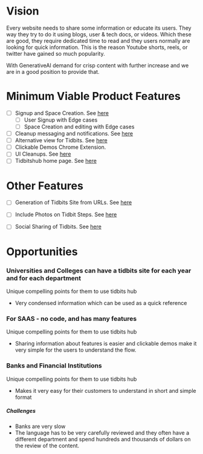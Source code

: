 # Vision

Every website needs to share some information or educate its users. They way they try to do it using blogs, user & 
tech docs, or videos. Which these are good, they require dedicated time to read and they users normally are looking for 
quick information. This is the reason Youtube shorts, reels, or twitter have gained so much popularity.

With GenerativeAI demand for crisp content with further increase and we are in a good position to provide that.


# Minimum Viable Product Features
- [ ] Signup and Space Creation. See [here](./tidbits/signup_and_space_create.md)
  - [ ] User Signup with Edge cases
  - [ ] Space Creation and editing with Edge cases
- [ ] Cleanup messaging and notifications. See [here](./tidbits/messaging_and_alerts.md)
- [ ] Alternative view for Tidbits. See [here](./tidbits/alternate_view_tidbits.md)
- [ ] Clickable Demos Chrome Extension.
- [ ] UI Cleanups. See [here](./tidbits/ui_cleanups.md)
- [ ] Tidbitshub home page. See [here](./tidbits/tidbits_hub_home_page.md)

# Other Features
- [ ] Generation of Tidbits Site from URLs. See [here](./tidbits/generation_of_tidbits_site.md)
- [ ] Include Photos on Tidbit Steps. See [here](./tidbits/photos_on_steps.md)
- [ ] Social Sharing of Tidbits. See [here](./tidbits/social_sharing.md)


# Opportunities

### Universities and Colleges can have a tidbits site for each year and for each department
Unique compelling points for them to use tidbits hub
- Very condensed information which can be used as a quick reference

### For SAAS - no code, and has many features 
Unique compelling points for them to use tidbits hub
- Sharing information about features is easier and clickable demos make it very simple for the users to understand the flow.

### Banks and Financial Institutions
Unique compelling points for them to use tidbits hub
- Makes it very easy for their customers to understand in short and simple format

##### Challenges
- Banks are very slow
- The language has to be very carefully reviewed and they often have a different department and spend hundreds and 
thousands of dollars on the review of the content.
